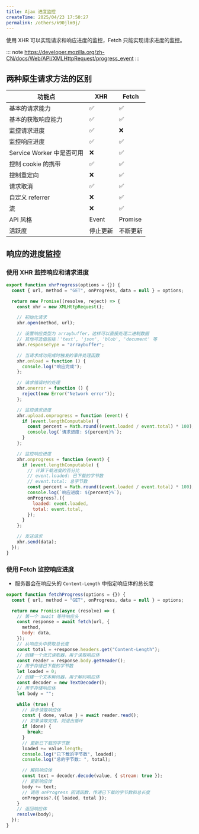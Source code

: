 ```yaml
---
title: Ajax 进度监控
createTime: 2025/04/23 17:50:27
permalink: /others/k90jlm9j/
---
```


使用 XHR 可以实现请求和响应进度的监控，Fetch 只能实现请求进度的监控。

::: note
<https://developer.mozilla.org/zh-CN/docs/Web/API/XMLHttpRequest/progress_event>
:::

## 两种原生请求方法的区别

| 功能点                    | XHR      | Fetch    |
| ------------------------- | -------- | -------- |
| 基本的请求能力            | ✅       | ✅       |
| 基本的获取响应能力        | ✅       | ✅       |
| 监控请求进度              | ✅       | ❌       |
| 监控响应进度              | ✅       | ✅       |
| Service Worker 中是否可用 | ❌       | ✅       |
| 控制 cookie 的携带        | ✅       | ✅       |
| 控制重定向                | ❌       | ✅       |
| 请求取消                  | ✅       | ✅       |
| 自定义 referrer           | ❌       | ✅       |
| 流                        | ❌       | ✅       |
| API 风格                  | Event    | Promise  |
| 活跃度                    | 停止更新 | 不断更新 |

## 响应的进度监控

### 使用 XHR 监控响应和请求进度

```js
export function xhrProgress(options = {}) {
  const { url, method = "GET", onProgress, data = null } = options;

  return new Promise((resolve, reject) => {
    const xhr = new XMLHttpRequest();

    // 初始化请求
    xhr.open(method, url);

    // 设置响应类型为 arraybuffer，这样可以直接处理二进制数据
    // 其他可选值包括：'text', 'json', 'blob', 'document' 等
    xhr.responseType = "arraybuffer";

    // 当请求成功完成时触发的事件处理函数
    xhr.onload = function () {
      console.log("响应完成");
    };

    // 请求错误时的处理
    xhr.onerror = function () {
      reject(new Error("Network error"));
    };

    // 监控请求进度
    xhr.upload.onprogress = function (event) {
      if (event.lengthComputable) {
        const percent = Math.round((event.loaded / event.total) * 100);
        console.log(`请求进度: ${percent}%`);
      }
    };

    // 监控响应进度
    xhr.onprogress = function (event) {
      if (event.lengthComputable) {
        // 计算下载进度的百分比
        // event.loaded: 已下载的字节数
        // event.total: 总字节数
        const percent = Math.round((event.loaded / event.total) * 100);
        console.log(`响应进度: ${percent}%`);
        onProgress?.({
          loaded: event.loaded,
          total: event.total,
        });
      }
    };

    // 发送请求
    xhr.send(data);
  });
}
```

### 使用 Fetch 监控响应进度

- 服务器会在响应头的 `Content-Length` 中指定响应体的总长度

```js
export function fetchProgress(options = {}) {
  const { url, method = "GET", onProgress, data = null } = options;

  return new Promise(async (resolve) => {
    // 第一个 await 等待响应头
    const response = await fetch(url, {
      method,
      body: data,
    });
    // 从响应头中获取总长度
    const total = +response.headers.get("Content-Length");
    // 创建一个流式读取器，用于读取响应体
    const reader = response.body.getReader();
    // 用于存储已下载的字节数
    let loaded = 0;
    // 创建一个文本解码器，用于解码响应体
    const decoder = new TextDecoder();
    // 用于存储响应体
    let body = "";

    while (true) {
      // 异步读取响应体
      const { done, value } = await reader.read();
      // 如果读取完成，则退出循环
      if (done) {
        break;
      }
      // 更新已下载的字节数
      loaded += value.length;
      console.log("已下载的字节数", loaded);
      console.log("总的字节数: ", total);

      // 解码响应体
      const text = decoder.decode(value, { stream: true });
      // 更新响应体
      body += text;
      // 调用 onProgress 回调函数，传递已下载的字节数和总长度
      onProgress?.({ loaded, total });
    }
    // 返回响应体
    resolve(body);
  });
}
```

